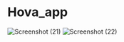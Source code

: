 # Hova_app


![Screenshot (21)](https://github.com/NiyiduhumugishaEden/Hova_app/assets/95465037/b2ad683f-fa20-47f9-9cd3-fb4ce0ae6d40)
![Screenshot (22)](https://github.com/NiyiduhumugishaEden/Hova_app/assets/95465037/c60f800a-2100-4963-8b14-02d782bb8a72)
